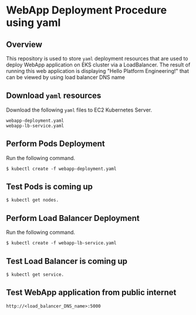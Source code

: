 # WebApp Deployment Procedure using yaml

## Overview 

This repository is used to store `yaml` deployment resources that are used to deploy WebApp application on EKS cluster  via a LoadBalancer.
The result of running this web application is displaying "Hello Platform Engineering!" that can be viewed by using load balancer DNS name 

## Download `yaml` resources
Download the following `yaml` files to EC2 Kubernetes Server. 
```
webapp-deployment.yaml
webapp-lb-service.yaml
```

## Perform Pods Deployment
Run the following command.
```
$ kubectl create -f webapp-deployment.yaml
```
## Test Pods is coming up
```
$ kubectl get nodes.
```
## Perform Load Balancer Deployment
Run the following command.
```
$ kubectl create -f webapp-lb-service.yaml
```
## Test Load Balancer is coming up
```
$ kubectl get service.
```
## Test WebApp application from public internet
```
http://<load_balancer_DNS_name>:5000
```